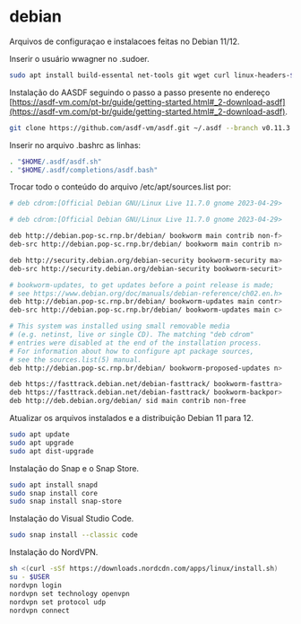 # debian
Arquivos de configuraçao e instalacoes feitas no Debian 11/12.

Inserir o usuário wwagner no .sudoer.

```sh
sudo apt install build-essental net-tools git wget curl linux-headers-$(uname -r) manpages-dev
```
Instalação do AASDF seguindo o passo a passo presente no endereço [https://asdf-vm.com/pt-br/guide/getting-started.html#_2-download-asdf](https://asdf-vm.com/pt-br/guide/getting-started.html#_2-download-asdf).

```sh
git clone https://github.com/asdf-vm/asdf.git ~/.asdf --branch v0.11.3

```
Inserir no arquivo .bashrc as linhas:

```sh
. "$HOME/.asdf/asdf.sh"
. "$HOME/.asdf/completions/asdf.bash"
```

Trocar todo o conteúdo do arquivo /etc/apt/sources.list por:

```sh
# deb cdrom:[Official Debian GNU/Linux Live 11.7.0 gnome 2023-04-29>

# deb cdrom:[Official Debian GNU/Linux Live 11.7.0 gnome 2023-04-29>

deb http://debian.pop-sc.rnp.br/debian/ bookworm main contrib non-f>
deb-src http://debian.pop-sc.rnp.br/debian/ bookworm main contrib n>

deb http://security.debian.org/debian-security bookworm-security ma>
deb-src http://security.debian.org/debian-security bookworm-securit>

# bookworm-updates, to get updates before a point release is made;
# see https://www.debian.org/doc/manuals/debian-reference/ch02.en.h>
deb http://debian.pop-sc.rnp.br/debian/ bookworm-updates main contr>
deb-src http://debian.pop-sc.rnp.br/debian/ bookworm-updates main c>

# This system was installed using small removable media
# (e.g. netinst, live or single CD). The matching "deb cdrom"
# entries were disabled at the end of the installation process.
# For information about how to configure apt package sources,
# see the sources.list(5) manual.
deb http://debian.pop-sc.rnp.br/debian/ bookworm-proposed-updates n>

deb https://fasttrack.debian.net/debian-fasttrack/ bookworm-fasttra>
deb https://fasttrack.debian.net/debian-fasttrack/ bookworm-backpor>
deb http://deb.debian.org/debian/ sid main contrib non-free
``` 
Atualizar os arquivos instalados e a distribuição Debian 11 para 12.

```sh
sudo apt update
sudo apt upgrade
sudo apt dist-upgrade
``` 

Instalação do Snap e o Snap Store.


```sh
sudo apt install snapd
sudo snap install core
sudo snap install snap-store
``` 
Instalação do Visual Studio Code.


```sh
sudo snap install --classic code
```
Instalação do NordVPN.

```sh
sh <(curl -sSf https://downloads.nordcdn.com/apps/linux/install.sh)
su - $USER
nordvpn login
nordvpn set technology openvpn
nordvpn set protocol udp
nordvpn connect
```

